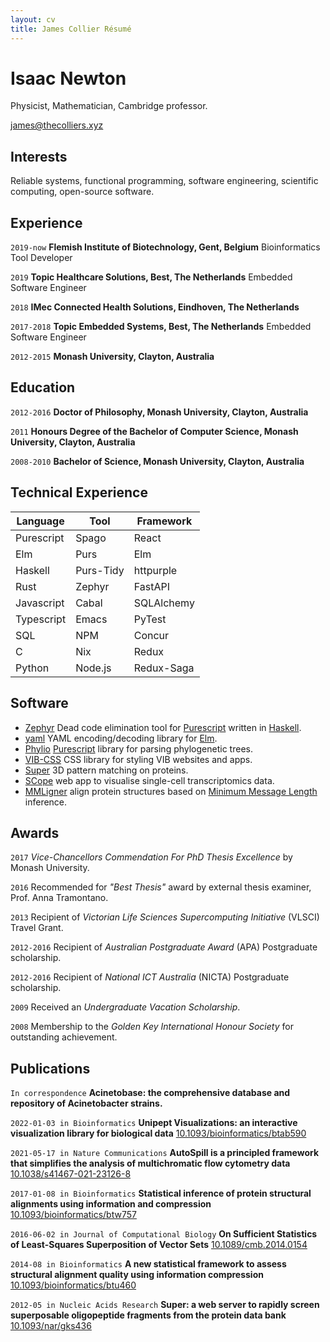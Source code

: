 ```yaml
---
layout: cv
title: James Collier Résumé
---
```

# Isaac Newton
Physicist, Mathematician, Cambridge professor.

<div id="webaddress">
<a href="james@thecolliers.xyz">james@thecolliers.xyz</a>
</div>


## Interests

Reliable systems, functional programming, software engineering, scientific computing, open-source software.

## Experience

`2019-now`
__Flemish Institute of Biotechnology, Gent, Belgium__
Bioinformatics Tool Developer

`2019`
__Topic Healthcare Solutions, Best, The Netherlands__
Embedded Software Engineer

`2018`
__IMec Connected Health Solutions, Eindhoven, The Netherlands__

`2017-2018`
__Topic Embedded Systems, Best, The Netherlands__
Embedded Software Engineer

`2012-2015`
__Monash University, Clayton, Australia__


## Education

`2012-2016`
__Doctor of Philosophy, Monash University, Clayton, Australia__

`2011`
__Honours Degree of the Bachelor of Computer Science, Monash University, Clayton, Australia__

`2008-2010`
__Bachelor of Science, Monash University, Clayton, Australia__

## Technical Experience

| Language   | Tool      | Framework  |
|------------|-----------|------------|
| Purescript | Spago     | React      |
| Elm        | Purs      | Elm        |
| Haskell    | Purs-Tidy | httpurple  |
| Rust       | Zephyr    | FastAPI    |
| Javascript | Cabal     | SQLAlchemy |
| Typescript | Emacs     | PyTest     |
| SQL        | NPM       | Concur     |
| C          | Nix       | Redux      |
| Python     | Node.js   | Redux-Saga |

## Software

* [Zephyr](https://github.com/MaybeJustJames/zephyr) Dead code elimination tool for [Purescript](https://purescript.org/) written in [Haskell](https://haskell.org/).
* [yaml](https://github.com/MaybeJustJames/yaml) YAML encoding/decoding library for [Elm](https://elm-lang.org/).
* [Phylio](https://github.com/vibbits/phylio) [Purescript](https://purescript.org) library for parsing phylogenetic trees.
* [VIB-CSS](https://github.com/vibbits/vib-css) CSS library for styling VIB websites and apps.
* [Super](https://gitlab.com/structural-fragment-search/super) 3D pattern matching on proteins.
* [SCope](https://github.com/aertslab/SCope) web app to visualise single-cell transcriptomics data.
* [MMLigner](https://lcb.infotech.monash.edu/mmligner/) align protein structures based on [Minimum Message Length](http://allisons.org/ll/MML/) inference.

## Awards

`2017`
_Vice-Chancellors Commendation For PhD Thesis Excellence_ by Monash University.

`2016`
Recommended for _"Best Thesis"_ award by external thesis examiner, Prof. Anna Tramontano.

`2013`
Recipient of _Victorian Life Sciences Supercomputing Initiative_ (VLSCI) Travel Grant.

`2012-2016`
Recipient of _Australian Postgraduate Award_ (APA) Postgraduate scholarship.

`2012-2016`
Recipient of _National ICT Australia_ (NICTA) Postgraduate scholarship.

`2009`
Received an _Undergraduate Vacation Scholarship_.

`2008`
Membership to the _Golden Key International Honour Society_ for outstanding achievement.


## Publications

`In correspondence`
**Acinetobase: the comprehensive database and repository of Acinetobacter strains.**

`2022-01-03 in Bioinformatics`
**Unipept Visualizations: an interactive visualization library for biological data**
[10.1093/bioinformatics/btab590](https://doi.org/10.1093/bioinformatics/btab590)

`2021-05-17 in Nature Communications`
**AutoSpill is a principled framework that simplifies the analysis of multichromatic flow cytometry data**
[10.1038/s41467-021-23126-8](https://doi.org/10.1038/s41467-021-23126-8)

`2017-01-08 in Bioinformatics`
**Statistical inference of protein structural alignments using information and compression**
[10.1093/bioinformatics/btw757](https://doi.org/10.1093/bioinformatics/btw757)

`2016-06-02 in Journal of Computational Biology`
**On Sufficient Statistics of Least-Squares Superposition of Vector Sets**
[10.1089/cmb.2014.0154](https://doi.org/10.1089/cmb.2014.0154)

`2014-08 in Bioinformatics`
**A new statistical framework to assess structural alignment quality using information compression**
[10.1093/bioinformatics/btu460](https://doi.org/10.1093/bioinformatics/btu460)

`2012-05 in Nucleic Acids Research`
**Super: a web server to rapidly screen superposable oligopeptide fragments from the protein data bank**
[10.1093/nar/gks436](https://doi.org/10.1093/nar/gks436)


